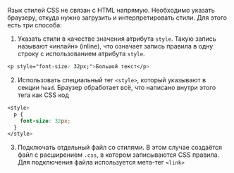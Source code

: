 Язык стилей CSS не связан с HTML напрямую. Необходимо указать браузеру, откуда нужно загрузить и интерпретировать стили. Для этого есть три способа:

1. Указать стили в качестве значения атрибута `style`. Такую запись называют «инлайн» (inline), что означает запись правила в одну строку с использованием атрибута `style`.
```css
<p style="font-size: 32px;">Большой текст</p>
```
2. Использовать специальный тег `<style>`, который указывают в секции `head`. Браузер обработает всё, что написано внутри этого тега как CSS код
```css 
<style>
  p {
    font-size: 32px;
  }
</style>
```
3. Подключать отдельный файл со стилями. В этом случае создаётся файл с расширением `.css`, в котором записываются CSS правила. Для подключения файла используется мета-тег `<link>`